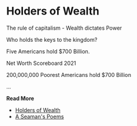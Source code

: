 # Holders of Wealth

The rule of capitalism - Wealth dictates Power

Who holds the keys to the kingdom?

Five Americans hold $700 Billion.

Net Worth Scoreboard 2021

200,000,000 Poorest Americans hold $700 Billion


...

**Read More**

* [Holders of Wealth](https://seamansguide.com/book/poem/Wealth.md)
* [A Seaman's Poems](https://seamansguide.com/book/poem)


